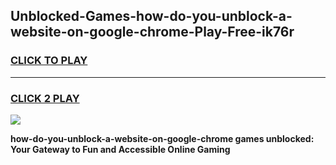 
## Unblocked-Games-how-do-you-unblock-a-website-on-google-chrome-Play-Free-ik76r
<h3>
<a href="https://premium76.site?title=how-do-you-unblock-a-website-on-google-chrome&ref=18A1">CLICK TO PLAY</a></h3>
<hr>

<h3>
<a href="https://premium76.site?title=how-do-you-unblock-a-website-on-google-chrome&ref=18A1">CLICK 2 PLAY</a>
  
</h3>

<a href="https://premium76.site?title=how-do-you-unblock-a-website-on-google-chrome&ref=18A1"><img src="https://clearcache.store/games.png"></a>


**how-do-you-unblock-a-website-on-google-chrome games unblocked: Your Gateway to Fun and Accessible Online Gaming**
